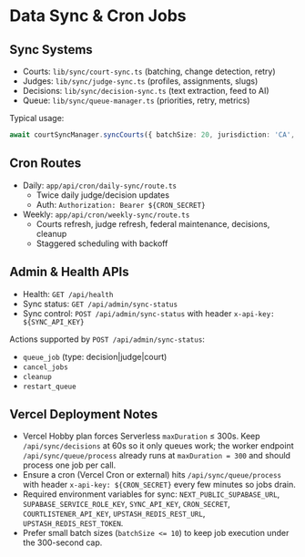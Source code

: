 # Data Sync & Cron Jobs

## Sync Systems
- Courts: `lib/sync/court-sync.ts` (batching, change detection, retry)
- Judges: `lib/sync/judge-sync.ts` (profiles, assignments, slugs)
- Decisions: `lib/sync/decision-sync.ts` (text extraction, feed to AI)
- Queue: `lib/sync/queue-manager.ts` (priorities, retry, metrics)

Typical usage:
```ts
await courtSyncManager.syncCourts({ batchSize: 20, jurisdiction: 'CA', forceRefresh: false })
```

## Cron Routes
- Daily: `app/api/cron/daily-sync/route.ts`
  - Twice daily judge/decision updates
  - Auth: `Authorization: Bearer ${CRON_SECRET}`
- Weekly: `app/api/cron/weekly-sync/route.ts`
  - Courts refresh, judge refresh, federal maintenance, decisions, cleanup
  - Staggered scheduling with backoff

## Admin & Health APIs
- Health: `GET /api/health`
- Sync status: `GET /api/admin/sync-status`
- Sync control: `POST /api/admin/sync-status` with header `x-api-key: ${SYNC_API_KEY}`

Actions supported by `POST /api/admin/sync-status`:
- `queue_job` (type: decision|judge|court)
- `cancel_jobs`
- `cleanup`
- `restart_queue`

## Vercel Deployment Notes

- Vercel Hobby plan forces Serverless `maxDuration` ≤ 300s. Keep `/api/sync/decisions` at 60s so it only queues work; the worker endpoint `/api/sync/queue/process` already runs at `maxDuration = 300` and should process one job per call.
- Ensure a cron (Vercel Cron or external) hits `/api/sync/queue/process` with header `x-api-key: ${CRON_SECRET}` every few minutes so jobs drain.
- Required environment variables for sync: `NEXT_PUBLIC_SUPABASE_URL`, `SUPABASE_SERVICE_ROLE_KEY`, `SYNC_API_KEY`, `CRON_SECRET`, `COURTLISTENER_API_KEY`, `UPSTASH_REDIS_REST_URL`, `UPSTASH_REDIS_REST_TOKEN`.
- Prefer small batch sizes (`batchSize <= 10`) to keep job execution under the 300-second cap.


